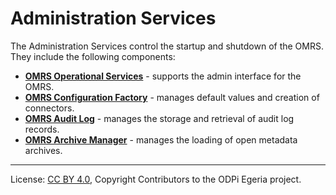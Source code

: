 <!-- SPDX-License-Identifier: CC-BY-4.0 -->
<!-- Copyright Contributors to the ODPi Egeria project. -->

# Administration Services

The Administration Services control the startup and shutdown of
the OMRS.  They include the following components:

* **[OMRS Operational Services](../component-descriptions/operational-services.md)** - supports the admin interface for the OMRS.
* **[OMRS Configuration Factory](../component-descriptions/configuration-factory.md)** - manages default values and creation of connectors.
* **[OMRS Audit Log](../component-descriptions/audit-log.md)** - manages the storage and retrieval of audit log records.
* **[OMRS Archive Manager](../component-descriptions/archive-manager.md)** - manages the loading of open metadata archives.



----
License: [CC BY 4.0](https://creativecommons.org/licenses/by/4.0/),
Copyright Contributors to the ODPi Egeria project.
